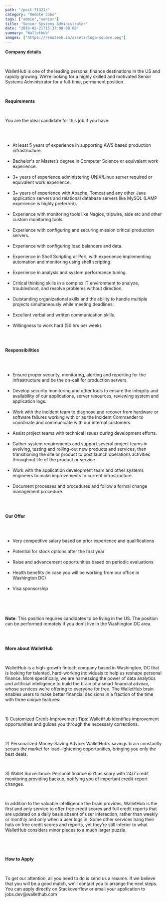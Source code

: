 ```yaml
---
path: "/post-71321/"
category: "Remote Jobs"
tags: ["admin","senior"]
title: "Senior Systems Administrator"
date: "2019-02-21T15:37:08-08:00"
summary: "Wallethub"
images: ["https://remoteok.io/assets/logo-square.png"]
---
```


<p><strong>Company details</strong></p><br /><p>WalletHub is one of the leading personal finance destinations in the US and rapidly growing. We&rsquo;re looking for a highly skilled and motivated Senior Systems Administrator for a full-time, permanent position.</p><br /><p><strong>Requirements</strong></p><br /><p>You are the ideal candidate for this job if you have:</p><br /><ul><br /><li>At least 5 years of experience in supporting AWS based production infrastructure.</li><br /><li>Bachelor's or Master&rsquo;s degree in Computer Science or equivalent work experience.</li><br /><li>3+ years of experience administering UNIX/Linux server required or equivalent work experience.</li><br /><li>3+ years of experience with Apache, Tomcat and any other Java application servers and relational database servers like MySQL (LAMP experience is highly preferred).</li><br /><li>Experience with monitoring tools like Nagios, tripwire, aide etc and other custom monitoring tools.</li><br /><li>Experience with configuring and securing mission critical production servers.</li><br /><li>Experience with configuring load balancers and data.</li><br /><li>Experience in Shell Scripting or Perl, with experience implementing automation and monitoring using shell scripting.</li><br /><li>Experience in analysis and system performance tuning.</li><br /><li>Critical thinking skills in a complex IT environment to analyze, troubleshoot, and resolve problems without direction.</li><br /><li>Outstanding organizational skills and the ability to handle multiple projects simultaneously while meeting deadlines.</li><br /><li>Excellent verbal and written communication skills.</li><br /><li>Willingness to work hard (50 hrs per week).</li><br /></ul><br /><p><strong>Responsibilities</strong></p><br /><ul><br /><li>Ensure proper security, monitoring, alerting and reporting for the infrastructure and be the on-call for production servers.</li><br /><li>Develop security monitoring and other tools to ensure the integrity and availability of our applications, server resources, reviewing system and application logs.</li><br /><li>Work with the incident team to diagnose and recover from hardware or software failures working with or as the Incident Commander to coordinate and communicate with our internal customers.</li><br /><li>Assist project teams with technical issues during development efforts.</li><br /><li>Gather system requirements and support several project teams in evolving, testing and rolling-out new products and services, then transitioning the site or product to post launch operations activities throughout life of the product or service.</li><br /><li>Work with the application development team and other systems engineers to make improvements to current infrastructure.</li><br /><li>Document processes and procedures and follow a formal change management procedure.</li><br /></ul><br /><p><strong>Our Offer</strong></p><br /><ul><br /><li>Very competitive salary based on prior experience and qualifications</li><br /><li>Potential for stock options after the first year</li><br /><li>Raise and advancement opportunities based on periodic evaluations</li><br /><li>Health benefits (in case you will be working from our office in Washington DC)</li><br /><li>Visa sponsorship</li><br /></ul><br /><br /><p><strong>Note</strong>: This position requires candidates to be living in the US. The position can be performed remotely if you don't live in the Washington DC area.</p><br /><br /><p><strong>More about WalletHub</strong></p><br /><p>WalletHub is a high-growth fintech company based in Washington, DC that is looking for talented, hard-working individuals to help us reshape personal finance. More specifically, we are harnessing the power of data analytics and artificial intelligence to build the brain of a smart financial advisor, whose services we&rsquo;re offering to everyone for free. The WalletHub brain enables users to make better financial decisions in a fraction of the time with three unique features:</p><br /><p>1) Customized Credit-Improvement Tips: WalletHub identifies improvement opportunities and guides you through the necessary corrections.</p><br /><p>2) Personalized Money-Saving Advice: WalletHub&rsquo;s savings brain constantly scours the market for load-lightening opportunities, bringing you only the best deals.</p><br /><p>3) Wallet Surveillance: Personal finance isn&rsquo;t as scary with 24/7 credit monitoring providing backup, notifying you of important credit-report changes.</p><br /><p>In addition to the valuable intelligence the brain provides, WalletHub is the first and only service to offer free credit scores and full credit reports that are updated on a daily basis absent of user interaction, rather than weekly or monthly and only when a user logs in. Some other services hang their hats on free credit scores and reports, yet they&rsquo;re still inferior to what WalletHub considers minor pieces to a much larger puzzle.</p><br /><p><br /><p><strong>How to Apply</strong></p><br /><p>To get our attention, all you need to do is send us a resume. If we believe that you will be a good match, we'll contact you to arrange the next steps. You can apply directly on Stackoverflow or email your application to jobs.dev@wallethub.com</p>
